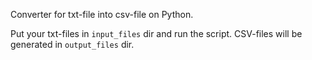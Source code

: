 Converter for txt-file into csv-file on Python.

Put your txt-files in `input_files` dir and run the script.
CSV-files will be generated in `output_files` dir.